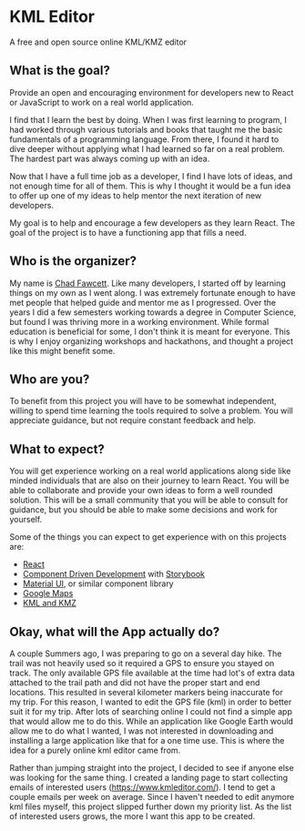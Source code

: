 # KML Editor

A free and open source online KML/KMZ editor

## What is the goal?

Provide an open and encouraging environment for developers new to React or
JavaScript to work on a real world application.

I find that I learn the best by doing. When I was first learning to program, I
had worked through various tutorials and books that taught me the basic
fundamentals of a programming language. From there, I found it hard to dive
deeper without applying what I had learned so far on a real problem. The hardest
part was always coming up with an idea.

Now that I have a full time job as a developer, I find I have lots of ideas, and
not enough time for all of them. This is why I thought it would be a fun idea to
offer up one of my ideas to help mentor the next iteration of new developers.

My goal is to help and encourage a few developers as they learn React. The goal
of the project is to have a functioning app that fills a need.

## Who is the organizer?

My name is [Chad Fawcett](https://github.com/chadfawcett). Like many developers,
I started off by learning things on my own as I went along. I was extremely
fortunate enough to have met people that helped guide and mentor me as I
progressed. Over the years I did a few semesters working towards a degree in
Computer Science, but found I was thriving more in a working environment. While
formal education is beneficial for some, I don't think it is meant for everyone.
This is why I enjoy organizing workshops and hackathons, and thought a project
like this might benefit some.

## Who are you?

To benefit from this project you will have to be somewhat independent, willing
to spend time learning the tools required to solve a problem. You will
appreciate guidance, but not require constant feedback and help.

## What to expect?

You will get experience working on a real world applications along side like
minded individuals that are also on their journey to learn React. You will be
able to collaborate and provide your own ideas to form a well rounded solution.
This will be a small community that you will be able to consult for guidance,
but you should be able to make some decisions and work for yourself.

Some of the things you can expect to get experience with on this projects are:
* [React](https://github.com/facebook/react)
* [Component Driven Development](https://blog.hichroma.com/component-driven-development-ce1109d56c8e) with [Storybook](https://github.com/storybooks/storybook)
* [Material UI](https://github.com/mui-org/material-ui), or similar component library
* [Google Maps](https://developers.google.com/maps/documentation/)
* [KML and KMZ](https://en.wikipedia.org/wiki/Keyhole_Markup_Language)

## Okay, what will the App actually do?

A couple Summers ago, I was preparing to go on a several day hike. The trail was
not heavily used so it required a GPS to ensure you stayed on track. The only
available GPS file available at the time had lot's of extra data attached to the
trail path and did not have the proper start and end locations. This resulted in
several kilometer markers being inaccurate for my trip. For this reason, I
wanted to edit the GPS file (kml) in order to better suit it for my trip. After
lots of searching online I could not find a simple app that would allow me to do
this. While an application like Google Earth would allow me to do what I wanted,
I was not interested in downloading and installing a large application like that
for a one time use. This is where the idea for a purely online kml editor came
from.

Rather than jumping straight into the project, I decided to see if anyone else
was looking for the same thing. I created a landing page to start collecting
emails of interested users (https://www.kmleditor.com/). I tend to get a couple
emails per week on average. Since I haven't needed to edit anymore kml files
myself, this project slipped further down my priority list. As the list of
interested users grows, the more I want this app to be created.
